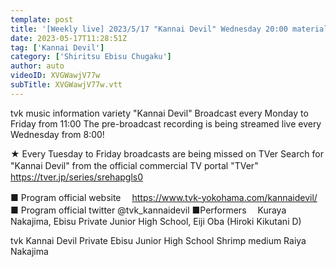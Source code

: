 ```yaml
---
template: post
title: '[Weekly live] 2023/5/17 "Kannai Devil" Wednesday 20:00 material'
date: 2023-05-17T11:28:51Z
tag: ['Kannai Devil']
category: ['Shiritsu Ebisu Chugaku']
author: auto 
videoID: XVGWawjV77w
subTitle: XVGWawjV77w.vtt
---
```

tvk music information variety "Kannai Devil"
Broadcast every Monday to Friday from 11:00
The pre-broadcast recording is being streamed live every Wednesday from 8:00!

★ Every Tuesday to Friday broadcasts are being missed on TVer
Search for "Kannai Devil" from the official commercial TV portal "TVer"
　https://tver.jp/series/srehapgls0

■ Program official website
　https://www.tvk-yokohama.com/kannaidevil/
■ Program official twitter
@tvk_kannaidevil
■Performers
　Kuraya Nakajima, Ebisu Private Junior High School, Eiji Oba (Hiroki Kikutani D)

tvk
Kannai Devil
Private Ebisu Junior High School
Shrimp medium
Raiya Nakajima
